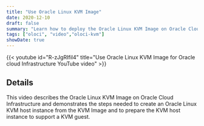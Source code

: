 ```yaml
---
title: "Use Oracle Linux KVM Image"
date: 2020-12-10
draft: false
summary: "Learn how to deploy the Oracle Linux KVM Image on Oracle Cloud Infrastructure."
tags: ["oloci", "video","oloci-kvm"]
showDate: true
---
```


{{< youtube id="R-zJgRIfil4" title="Use Oracle Linux KVM Image for Oracle cloud Infrastructure YouTube video" >}}

## Details

This video describes the Oracle Linux KVM Image on Oracle Cloud Infrastructure and demonstrates the steps needed to create an Oracle Linux KVM host instance from the KVM Image and to prepare the KVM host instance to support a KVM guest.
